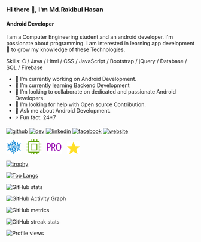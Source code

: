 ### Hi there 👋, I'm Md.Rakibul Hasan
#### Android Developer
I am a Computer Engineering student and an android developer.
I'm passionate about programming. I am interested in learning app development 💖 to grow my knowledge of these Technologies.

Skills: C / Java / Html / CSS / JavaScript / Bootstrap / jQuery / Database / SQL / Firebase

- 🔭 I’m currently working on Android Development. 
- 🌱 I’m currently learning Backend Development 
- 👯 I’m looking to collaborate on dedicated and passionate Android Developers. 
- 🤔 I’m looking for help with Open source Contribution. 
- 💬 Ask me about  Android Development. 
- ⚡ Fun fact: 24*7 


[<img src='https://cdn.jsdelivr.net/npm/simple-icons@3.0.1/icons/github.svg' alt='github' height='40'>](https://github.com/Rakib126)  [<img src='https://cdn.jsdelivr.net/npm/simple-icons@3.0.1/icons/hashnode.svg' alt='dev' height='40'>](https://hashnode.com/@rakibul606)  [<img src='https://cdn.jsdelivr.net/npm/simple-icons@3.0.1/icons/linkedin.svg' alt='linkedin' height='40'>](https://www.linkedin.com/in/https://www.linkedin.com/in/rakibul-hasan-9bb7401b3//)  [<img src='https://cdn.jsdelivr.net/npm/simple-icons@3.0.1/icons/facebook.svg' alt='facebook' height='40'>](https://www.facebook.com/https://www.facebook.com/profile.php?id=100041659265020)  [<img src='https://cdn.jsdelivr.net/npm/simple-icons@3.0.1/icons/icloud.svg' alt='website' height='40'>](https://sites.google.com/diu.edu.bd/spiralforge/home)  

<a href='https://archiveprogram.github.com/'><img src='https://raw.githubusercontent.com/acervenky/animated-github-badges/master/assets/acbadge.gif' width='40' height='40'></a> <a href='https://docs.github.com/en/developers'><img src='https://raw.githubusercontent.com/acervenky/animated-github-badges/master/assets/devbadge.gif' width='40' height='40'></a> <a href='https://github.com/pricing'><img src='https://raw.githubusercontent.com/acervenky/animated-github-badges/master/assets/pro.gif' width='40' height='40'></a> <a href='https://stars.github.com/'><img src='https://raw.githubusercontent.com/acervenky/animated-github-badges/master/assets/starbadge.gif' width='35' height='35'></a> 

[![trophy](https://github-profile-trophy.vercel.app/?username=Rakib126)](https://github.com/ryo-ma/github-profile-trophy)

[![Top Langs](https://github-readme-stats.vercel.app/api/top-langs/?username=Rakib126)](https://github.com/anuraghazra/github-readme-stats)

![GitHub stats](https://github-readme-stats.vercel.app/api?username=Rakib126&show_icons=true&count_private=true)  

![GitHub Activity Graph](https://activity-graph.herokuapp.com/graph?username=Rakib126)  

![GitHub metrics](https://metrics.lecoq.io/Rakib126)  

![GitHub streak stats](https://github-readme-streak-stats.herokuapp.com/?user=Rakib126)  

![Profile views](https://gpvc.arturio.dev/Rakib126)  
